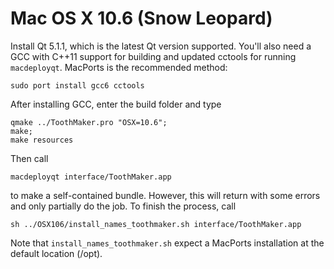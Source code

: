 # Mac OS X 10.6 (Snow Leopard)

Install Qt 5.1.1, which is the latest Qt version supported. You'll also need a GCC with C++11 support for building and updated cctools for running `macdeployqt`. MacPorts is the recommended method:

```shell
sudo port install gcc6 cctools
```

After installing GCC, enter the build folder and type

```shell
qmake ../ToothMaker.pro "OSX=10.6";
make;
make resources
```

Then call

```shell
macdeployqt interface/ToothMaker.app
```

to make a self-contained bundle. However, this will return with some errors and only partially do the job. To finish the process, call

```shell
sh ../OSX106/install_names_toothmaker.sh interface/ToothMaker.app
```

Note that `install_names_toothmaker.sh` expect a MacPorts installation at the default location (/opt).
